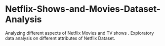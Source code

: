 # Netflix-Shows-and-Movies-Dataset-Analysis
Analyzing different aspects of Netflix Movies and TV shows . Exploratory data analysis on different attributes of Netflix Dataset.
